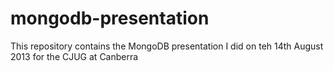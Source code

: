 mongodb-presentation
====================

This repository contains the MongoDB presentation I did on teh 14th August 2013 for the CJUG at Canberra
